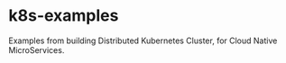 # k8s-examples
Examples from building Distributed Kubernetes Cluster, for Cloud Native MicroServices.
